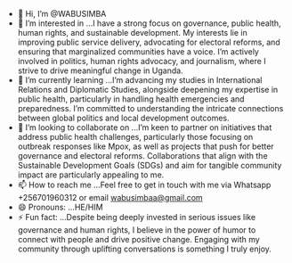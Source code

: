 - 👋 Hi, I’m @WABUSIMBA
- 👀 I’m interested in ...I have a strong focus on governance, public health, human rights, and sustainable development. My interests lie in improving public service delivery, advocating for electoral reforms, and ensuring that marginalized communities have a voice. I’m actively involved in politics, human rights advocacy, and journalism, where I strive to drive meaningful change in Uganda.
- 🌱 I’m currently learning ...I’m advancing my studies in International Relations and Diplomatic Studies, alongside deepening my expertise in public health, particularly in handling health emergencies and preparedness. I’m committed to understanding the intricate connections between global politics and local development outcomes.
- 💞️ I’m looking to collaborate on ...I’m keen to partner on initiatives that address public health challenges, particularly those focusing on outbreak responses like Mpox, as well as projects that push for better governance and electoral reforms. Collaborations that align with the Sustainable Development Goals (SDGs) and aim for tangible community impact are particularly appealing to me.
- 📫 How to reach me ...Feel free to get in touch with me via Whatsapp +256701960312 or email wabusimbaa@gmail.com
- 😄 Pronouns: ...HE/HIM
- ⚡ Fun fact: ...Despite being deeply invested in serious issues like governance and human rights, I believe in the power of humor to connect with people and drive positive change. Engaging with my community through uplifting conversations is something I truly enjoy.

<!---
WABUSIMBA/WABUSIMBA is a ✨ special ✨ repository because its `README.md` (this file) appears on your GitHub profile.
You can click the Preview link to take a look at your changes.
--->
